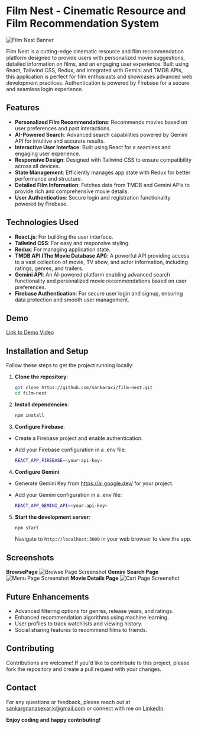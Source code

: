# Film Nest - Cinematic Resource and Film Recommendation System

![Film Nest Banner](https://i.ibb.co/1Q0r4b2/film-banner.jpg)

Film Nest is a cutting-edge cinematic resource and film recommendation platform designed to provide users with personalized movie suggestions, detailed information on films, and an engaging user experience. Built using React, Tailwind CSS, Redux, and integrated with Gemini and TMDB APIs, this application is perfect for film enthusiasts and showcases advanced web development practices. Authentication is powered by Firebase for a secure and seamless login experience.

## Features

- **Personalized Film Recommendations**: Recommends movies based on user preferences and past interactions.
- **AI-Powered Search**: Advanced search capabilities powered by Gemini API for intuitive and accurate results.
- **Interactive User Interface**: Built using React for a seamless and engaging user experience.
- **Responsive Design**: Designed with Tailwind CSS to ensure compatibility across all devices.
- **State Management**: Efficiently manages app state with Redux for better performance and structure.
- **Detailed Film Information**: Fetches data from TMDB and Gemini APIs to provide rich and comprehensive movie details.
- **User Authentication**: Secure login and registration functionality powered by Firebase.


## Technologies Used

- **React.js**: For building the user interface.
- **Tailwind CSS**: For easy and responsive styling.
- **Redux**: For managing application state.
- **TMDB API (The Movie Database API)**: A powerful API providing access to a vast collection of movie, TV show, and actor information, including ratings, genres, and trailers.
- **Gemini API**: An AI-powered platform enabling advanced search functionality and personalized movie recommendations based on user preferences.
- **Firebase Authentication**: For secure user login and signup, ensuring data protection and smooth user management.


## Demo

[Link to Demo Video](https://youtu.be/oVU_U6-PJVk)

## Installation and Setup

Follow these steps to get the project running locally:

1. **Clone the repository**:
   ```bash
   git clone https://github.com/sankaraxi/film-nest.git
   cd film-nest

2. **Install dependencies**:
   ```bash
   npm install
   ```

3. **Configure Firebase**:
- Create a Firebase project and enable authentication.
- Add your Firebase configuration in a .env file:

     ```bash
     REACT_APP_FIREBASE=<your-api-key>
    ```
4. **Configure Gemini**:
- Generate Gemini Key from https://ai.google.dev/ for your project.
- Add your Gemini configuration in a .env file:

    ```  bash
    REACT_APP_GEMINI_API=<your-api-key>
    ```
5. **Start the development server**:

   ```bash
   npm start
   ```


    Navigate to `http://localhost:3000` in your web browser to view the app.

## Screenshots
**BrowsePage**
![Browse Page Screenshot](https://i.ibb.co/fMbcrhv/Screenshot-101.png)
**Gemini Search Page**
![Menu Page Screenshot](https://i.ibb.co/rwH1V0V/Screenshot-102.png)
**Movie Details Page**
![Cart Page Screenshot](https://i.ibb.co/LxvcLBH/Screenshot-103.png)

## Future Enhancements
- Advanced filtering options for genres, release years, and ratings.
- Enhanced recommendation algorithms using machine learning.
- User profiles to track watchlists and viewing history.
- Social sharing features to recommend films to friends.

## Contributing

Contributions are welcome! If you'd like to contribute to this project, please fork the repository and create a pull request with your changes.

## Contact

For any questions or feedback, please reach out at [sankargnanasekar.k@gmail.com](mailto:sankargnanasekar.k@gmail.com) or connect with me on [LinkedIn](https://www.linkedin.com/in/sankargnanasekar/).

**Enjoy coding and happy contributing!**